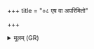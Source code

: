 +++
title = "०८ एष वा अपरिमितो"

+++
<details><summary>मूलम् (GR)</summary>

एष वा अपरिमितो यज्ञो  
यद् अजः पञ्चौदनः । +++(Bhatt. adaḥ, with proposal of emend. ad 16.100.3b)+++  
अपरिमितं लोकं जयत्य्  
अपरिमितं लोकम् अव रुन्धे  
य एवं विदुषे ऽजं पञ्चौदनं ददाति ॥
</details>